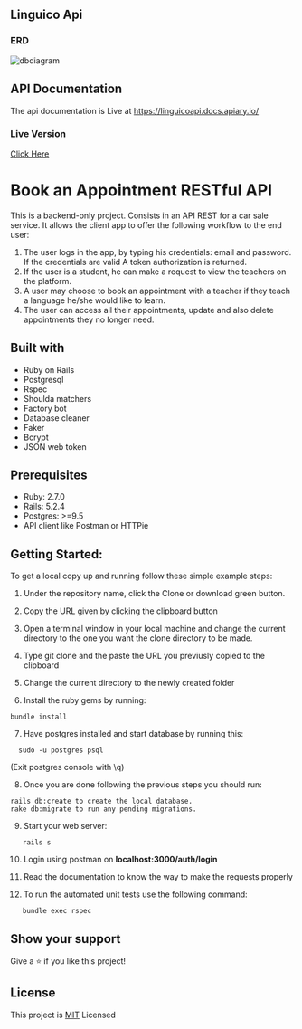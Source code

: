 ## Linguico Api


### ERD
![dbdiagram](https://user-images.githubusercontent.com/17970203/92890284-d410c180-f3cb-11ea-92c5-e5d8fa442480.png)


## API Documentation

The api documentation is Live at https://linguicoapi.docs.apiary.io/

### Live Version
[Click Here](#)

# Book an Appointment RESTful API

This is a backend-only project. Consists in an API REST for a car sale service. It allows the client app to offer the following workflow to the end user:

1. The user logs in the app, by typing his credentials: email and password. If the credentials are valid A token authorization is returned.
2. If the user is a student, he can make a request to view the teachers on the platform.
3. A user may choose to book an appointment with a teacher if they teach a language he/she would like to learn.
4. The user can access all their appointments, update and also delete appointments they no longer need.


## Built with

  * Ruby on Rails
  * Postgresql
  * Rspec
  * Shoulda matchers
  * Factory bot
  * Database cleaner
  * Faker
  * Bcrypt
  * JSON web token
  
## Prerequisites

  * Ruby: 2.7.0
  * Rails: 5.2.4
  * Postgres: >=9.5
  * API client like Postman or HTTPie

## Getting Started:

To get a local copy up and running follow these simple example steps:

1. Under the repository name, click the Clone or download green button.

2. Copy the URL given by clicking the clipboard button

3. Open a terminal window in your local machine and change the current directory to the one you
   want the clone directory to be made.

4. Type  git clone and the paste the URL you previusly copied to the clipboard

5. Change the current directory to the newly created folder

6. Install the ruby gems by running:

```
bundle install
```

7. Have postgres installed and start database by running this:

```
  sudo -u postgres psql
```
  (Exit postgres console with \q) 
  
8. Once you are done following the previous steps you should run:

```
rails db:create to create the local database.
rake db:migrate to run any pending migrations.
```

9. Start your web server:
```
   rails s
```
10. Login using postman on **localhost:3000/auth/login**

11. Read the documentation to know the way to make the requests properly

11. To run the automated unit tests use the following command:
```
   bundle exec rspec
```


 
## Show your support
Give a ⭐️ if you like this project!
 
## License
This project is [MIT](https://github.com/Flakster/Find-a-car-API/blob/api/LICENSE) Licensed

